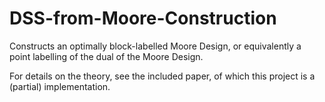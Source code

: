 # DSS-from-Moore-Construction
Constructs an optimally block-labelled Moore Design, or equivalently a point labelling of the dual of the Moore Design.

For details on the theory, see the included paper, of which this project is a (partial) implementation.
